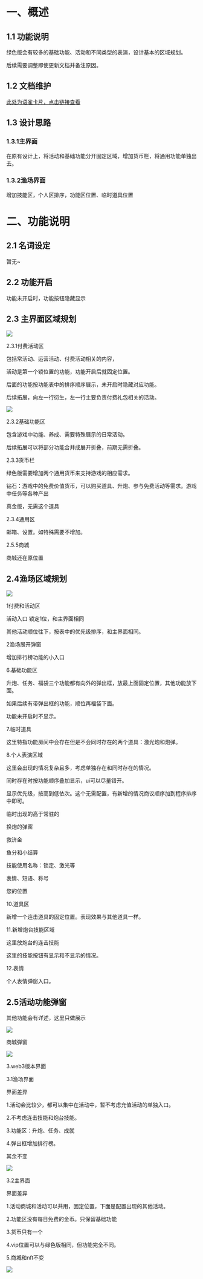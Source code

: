 # 一、概述
## 1.1 功能说明
绿色版会有较多的基础功能、活动和不同类型的表演，设计基本的区域规划。

后续需要调整即使更新文档并备注原因。

## 1.2 文档维护
[此处为语雀卡片，点击链接查看](https://www.yuque.com/ttk5k0/manpny/qtb7xgoc7mmtusad#mDTTJ)

## 1.3 设计思路
### 1.3.1主界面
在原有设计上，将活动和基础功能分开固定区域，增加货币栏，将通用功能单独出去。

### 1.3.2渔场界面
增加技能区，个人区排序，功能区位置、临时道具位置



# 二、功能说明
## 2.1 名词设定
暂无~



## 2.2 功能开启
功能未开启时，功能按钮隐藏显示



## 2.3 主界面区域规划


![](https://cdn.nlark.com/yuque/0/2025/png/43733765/1737601844319-d56fdf8d-f303-4d2d-9d68-7329bdee8f3d.png)

2.3.1付费活动区

包括常活动、运营活动、付费活动相关的内容，

活动是第一个锁位置的功能，功能开启后就固定位置。

后面的功能按功能表中的排序顺序展示，未开启时隐藏对应功能。



后续拓展，向左一行衍生，左一行主要负责付费礼包相关的活动。

![](https://cdn.nlark.com/yuque/0/2025/png/43733765/1736930756020-4e9ab9ed-4a61-4675-9a92-17e021b6cc5d.png)

2.3.2基础功能区

包含游戏中功能、养成、需要特殊展示的日常活动。

后续拓展可以将部分功能合并成展开折叠，前期无需折叠。



2.3.3货币栏

绿色版需要增加两个通用货币来支持游戏的相应需求。

钻石：游戏中的免费价值货币，可以购买道具、升炮、参与免费活动等需求。游戏中任务等各种产出

真金版，无需这个道具



2.3.4通用区

邮箱、设置。如特殊需要不增加。



2.5.5商城

商城还在原位置





## 2.4渔场区域规划


![](https://cdn.nlark.com/yuque/0/2025/png/43733765/1737602024327-b7a9d9d7-6fcb-48e4-9050-84de2fd8e133.png)

1付费和活动区

活动入口 锁定1位，和主界面相同

其他活动顺位往下，按表中的优先级排序，和主界面相同。



2渔场展开弹窗

增加排行榜功能的小入口



6.基础功能区

升炮、任务、福袋三个功能都有向外的弹出框，放最上面固定位置，其他功能放下面。

如果后续有带弹出框的功能，顺位再福袋下面。

功能未开启时不显示。



7.临时道具

这里特指功能房间中会存在但是不会同时存在的两个道具：激光炮和炮弹。  


8.个人表演区域

这里会出现的情况复杂且多，考虑单独存在和同时存在的情况。

同时存在时按功能顺序叠加显示，ui可以尽量错开。

显示优先级，按高到低依次。这个无需配置，有新增的情况商议顺序加到程序排序中即可。

临时出现的高于常驻的

换炮的弹窗

救济金

鱼分和小结算

技能使用名称：锁定、激光等

表情、短语、称号

您的位置



10.道具区

新增一个连击道具的固定位置。表现效果与其他道具一样。



11.新增炮台技能区域

这里放炮台的连击技能

这里的技能按钮有显示和不显示的情况。



12.表情

个人表情弹窗入口。





## 2.5活动功能弹窗
其他功能会有详述，这里只做展示

![](https://cdn.nlark.com/yuque/0/2025/png/43733765/1737370318344-233dfefa-e755-4ce6-9522-ed2edea9c503.png)

商城弹窗

![](https://cdn.nlark.com/yuque/0/2025/png/43733765/1737370341567-8203f74a-e9bb-4e37-bdf8-65054e1d3ea9.png)





3.web3版本界面

3.1渔场界面

界面差异

1.活动会比较少，都可以集中在活动中，暂不考虑充值活动的单独入口。

2.不考虑连击技能和炮台技能。

3.功能区：升炮、任务、成就

4.弹出框增加排行榜。

其余不变

![](https://cdn.nlark.com/yuque/0/2025/png/43733765/1737602093722-7a172a29-751e-45a0-bb81-da76da94a2f1.png)

3.2主界面

界面差异

1.活动商城和活动可以共用，固定位置，下面是配置出现的其他活动。

2.功能区没有每日免费的金币。只保留基础功能

3.货币只有一个

4.vip位置可以与绿色版相同，但功能完全不同。

5.商城和nft不变

![](https://cdn.nlark.com/yuque/0/2025/png/43733765/1737602107653-3b31a8e4-e676-4730-b715-4a8324730d1a.png)

